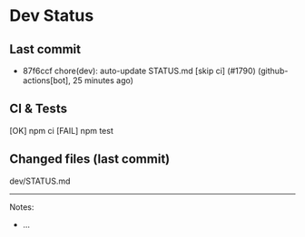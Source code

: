 # Dev Status

## Last commit
- 87f6ccf chore(dev): auto-update STATUS.md [skip ci] (#1790) (github-actions[bot], 25 minutes ago)
## CI & Tests
[OK] npm ci
[FAIL] npm test

## Changed files (last commit)
dev/STATUS.md

---
Notes:
- ...
